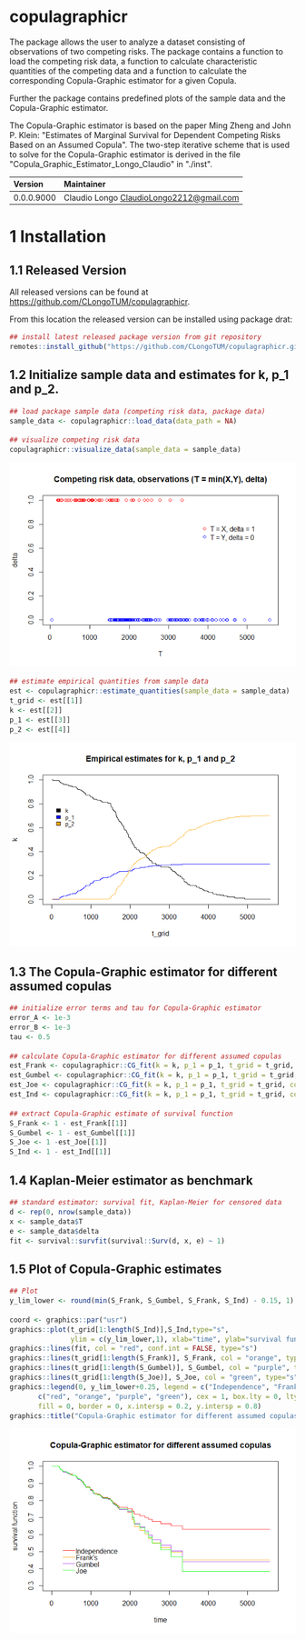
# copulagraphicr

The package allows the user to analyze a dataset consisting of
observations of two competing risks. The package contains a function to
load the competing risk data, a function to calculate characteristic
quantities of the competing data and a function to calculate the
corresponding Copula-Graphic estimator for a given Copula. 

Further the
package contains predefined plots of the sample data and the
Copula-Graphic estimator.

The Copula-Graphic estimator is based on the paper 
Ming Zheng and John P. Klein: "Estimates of Marginal Survival for Dependent Competing Risks Based on an Assumed
Copula".
The two-step iterative scheme that is used to solve for the
Copula-Graphic estimator is derived in the file "Copula_Graphic_Estimator_Longo_Claudio" in "./inst".   

| Version    | Maintainer                                 |
|:-----------|:-------------------------------------------|
| 0.0.0.9000 | Claudio Longo <ClaudioLongo2212@gmail.com> |

# 1 Installation

## 1.1 Released Version

All released versions can be found at
<https://github.com/CLongoTUM/copulagraphicr>.

From this location the released version can be installed using package
drat:

<!-- note that the package must be pushed there, using -->
<!-- drat::insertPackage(file = devtools::build(),
repodir = paste0("M:/", desc::desc()$get_field("Organisationseinheit"))) -->

``` r
## install latest released package version from git repository
remotes::install_github("https://github.com/CLongoTUM/copulagraphicr.git")
```

## 1.2 Initialize sample data and estimates for k, p_1 and p_2.

``` r
## load package sample data (competing risk data, package data)
sample_data <- copulagraphicr::load_data(data_path = NA)

## visualize competing risk data 
copulagraphicr::visualize_data(sample_data = sample_data)
```

![](README_files/figure-gfm/plot%20sample%20data-1.png)<!-- -->

``` r
## estimate empirical quantities from sample data
est <- copulagraphicr::estimate_quantities(sample_data = sample_data)
t_grid <- est[[1]]
k <- est[[2]]
p_1 <- est[[3]]
p_2 <- est[[4]]
```

![](README_files/figure-gfm/plot%20initialize%20quantities-1.png)<!-- -->

## 1.3 The Copula-Graphic estimator for different assumed copulas

``` r
## initialize error terms and tau for Copula-Graphic estimator
error_A <- 1e-3
error_B <- 1e-3
tau <- 0.5

## calculate Copula-Graphic estimator for different assumed copulas
est_Frank <- copulagraphicr::CG_fit(k = k, p_1 = p_1, t_grid = t_grid, copula = copulagraphicr::C_Frank, error_A = error_A, error_B = error_B, tau = tau)
est_Gumbel <- copulagraphicr::CG_fit(k = k, p_1 = p_1, t_grid = t_grid, copula = copulagraphicr::C_Gumbel, error_A = error_A, error_B = error_B, tau = tau)
est_Joe <- copulagraphicr::CG_fit(k = k, p_1 = p_1, t_grid = t_grid, copula = copulagraphicr::C_Joe, error_A = error_A, error_B = error_B, tau = tau)
est_Ind <- copulagraphicr::CG_fit(k = k, p_1 = p_1, t_grid = t_grid, copula = copulagraphicr::C_Independence, error_A = error_A, error_B = error_B, tau = tau)

## extract Copula-Graphic estimate of survival function
S_Frank <- 1 - est_Frank[[1]]
S_Gumbel <- 1 - est_Gumbel[[1]]
S_Joe <- 1 -est_Joe[[1]]
S_Ind <- 1 - est_Ind[[1]]
```

## 1.4 Kaplan-Meier estimator as benchmark

``` r
## standard estimator: survival fit, Kaplan-Meier for censored data
d <- rep(0, nrow(sample_data))
x <- sample_data$T
e <- sample_data$delta
fit <- survival::survfit(survival::Surv(d, x, e) ~ 1)
```

## 1.5 Plot of Copula-Graphic estimates

``` r
## Plot
y_lim_lower <- round(min(S_Frank, S_Gumbel, S_Frank, S_Ind) - 0.15, 1)

coord <- graphics::par("usr")
graphics::plot(t_grid[1:length(S_Ind)],S_Ind,type="s",
               ylim = c(y_lim_lower,1), xlab="time", ylab="survival function", col = "white")
graphics::lines(fit, col = "red", conf.int = FALSE, type="s")
graphics::lines(t_grid[1:length(S_Frank)], S_Frank, col = "orange", type="s")
graphics::lines(t_grid[1:length(S_Gumbel)], S_Gumbel, col = "purple", type="s")
graphics::lines(t_grid[1:length(S_Joe)], S_Joe, col = "green", type="s")
graphics::legend(0, y_lim_lower+0.25, legend = c("Independence", "Frank's", "Gumbel", "Joe"),
       c("red", "orange", "purple", "green"), cex = 1, box.lty = 0, lty = 1,
       fill = 0, border = 0, x.intersp = 0.2, y.intersp = 0.8)
graphics::title("Copula-Graphic estimator for different assumed copulas")
```

![](README_files/figure-gfm/plot%20CG%20estimate-1.png)<!-- -->
